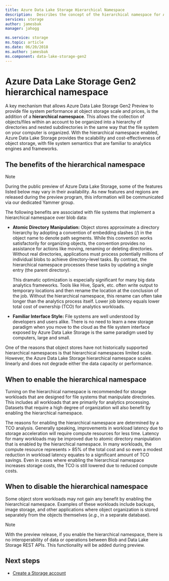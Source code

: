 ```yaml
---
title: Azure Data Lake Storage Hierarchical Namespace
description:  Describes the concept of the hierarchical namespace for Azure Data Lake Storage
services: storage
author: jamesbak
manager: jahogg

ms.service: storage
ms.topic: article
ms.date: 06/20/2018
ms.author: jamesbak
ms.component: data-lake-storage-gen2
---
```


# Azure Data Lake Storage Gen2 hierarchical namespace

A key mechanism that allows Azure Data Lake Storage Gen2 Preview to provide file system performance at object storage scale and prices, is the addition of a **hierarchical namespace**. This allows the collection of objects/files within an account to be organized into a hierarchy of directories and nested subdirectories in the same way that the file system on your computer is organized. With the hierarchical namespace enabled, Azure Data Lake Storage provides the scalability and cost-effectiveness of object storage, with file system semantics that are familiar to analytics engines and frameworks.

## The benefits of the hierarchical namespace

> [!NOTE]
> During the public preview of Azure Data Lake Storage, some of the features listed below may vary in their availability. As new features and regions are released during the preview program, this information will be communicated via our dedicated Yammer group.  

The following benefits are associated with file systems that implement a hierarchical namespace over blob data:

- **Atomic Directory Manipulation:** Object stores approximate a directory hierarchy by adopting a convention of embedding slashes (/) in the object name to denote path segments. While this convention works satisfactorily for organizing objects, the convention provides no assistance for actions like moving, renaming or deleting directories. Without real directories, applications must process potentially millions of individual blobs to achieve directory-level tasks. By contrast, the hierarchical namespace processes these tasks by updating a single entry (the parent directory). 

    This dramatic optimization is especially significant for many big data analytics frameworks. Tools like Hive, Spark, etc. often write output to temporary locations and then rename the location at the conclusion of the job. Without the hierarchical namespace, this rename can often take longer than the analytics process itself. Lower job latency equals lower total cost of ownership (TCO) for analytics workloads.

- **Familiar Interface Style:** File systems are well understood by developers and users alike. There is no need to learn a new storage paradigm when you move to the cloud as the file system interface exposed by Azure Data Lake Storage is the same paradigm used by computers, large and small.

One of the reasons that object stores have not historically supported hierarchical namespaces is that hierarchical namespaces limited scale. However, the Azure Data Lake Storage hierarchical namespace scales linearly and does not degrade either the data capacity or performance.

## When to enable the hierarchical namespace

Turning on the hierarchical namespace is recommended for storage workloads that are designed for file systems that manipulate directories. This includes all workloads that are primarily for analytics processing. Datasets that require a high degree of organization will also benefit by enabling the hierarchical namespace.

The reasons for enabling the hierarchical namespace are determined by a TCO analysis. Generally speaking, improvements in workload latency due to storage acceleration will require compute resources for less time. Latency for many workloads may be improved due to atomic directory manipulation that is enabled by the hierarchical namespace. In many workloads, the compute resource represents > 85% of the total cost and so even a modest reduction in workload latency equates to a significant amount of TCO savings. Even in cases where enabling the hierarchical namespace increases storage costs, the TCO is still lowered due to reduced compute costs.

## When to disable the hierarchical namespace

Some object store workloads may not gain any benefit by enabling the hierarchical namespace. Examples of these workloads include backups, image storage, and other applications where object organization is stored separately from the objects themselves (*e.g.*, in a separate database).

> [!NOTE]
> With the preview release, if you enable the hierarchical namespace, there is no interoperability of data or operations between Blob and Data Lake Storage REST APIs. This functionality will be added during preview.

## Next steps

- [Create a Storage account](./quickstart-create-account.md)